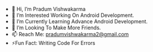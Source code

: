 - 👋 Hi, I’m Pradum Vishwakarma
- 👀 I’m Interested Working On Android Development.
- 🌱 I’m Currently Learning Advance Android Development.
- 💞️ I’m Looking To Make More Friends.
- 📫 Reach Me: pradumvishwakarma2@gmail.com
- ⚡Fun Fact: Writing Code For Errors

